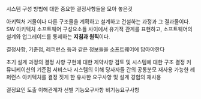 
시스템 구성 방법에 대한 중요한 결정사항들을 모아 놓은것


아키텍처
	거물이나 다른 구조물을 계획하고 설계하고 건설하는 과정과 그 결과물이다.
SW 아키텍처
	소프트웨어 구성요소들 사이에서 유기적 관계를 표현하고, 소프트웨어의 설계와 업그레이드를 통제하는 **지침과 원칙**이다.

결정사항, 기준점, 레퍼런스 등과 같은 정보들을 소프트웨어에 담아야한다

초기 설계 과정의 결정 사항
	구현에 대한 제약사항 검토 및 시스템에 대한 구조 결정
커뮤니케이션의 기준점
	서비스나 시스템의 이해 당사자들 간의 공통분모
재사용 가능한 레퍼런스
	아키텍처를 결정 짓게 한 유사한 요구사항 및 설계 경험의 재사용

결정요인 도출
	이해관계자 선별
	기능요구사항
	비기능요구사항

